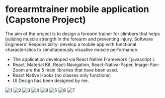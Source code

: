 # forearmtrainer mobile application (Capstone Project)
The aim of the project is to design a forearm trainer for climbers that helps building muscle strength in the forearm and preventing injury.
Software Engineers' Responsibility: develop a mobile app with functional characteristics to simultaneously visualise muscle performance.

- The application developed via React Native Framework ( javascript ).
- React, Material Kit, React-Navigation, React-Nativa-Paper, Image-Pan-Zoom are the 5 main libraries that have been used.
- React Native Hooks (no classes only functions)
- UI Design has been designed by me.

![1](https://user-images.githubusercontent.com/56414565/124279042-ab6ed980-db4f-11eb-8c4e-efda5e6d0a72.png)
![2](https://user-images.githubusercontent.com/56414565/124279605-626b5500-db50-11eb-8048-9fb4349df50e.png)
![3](https://user-images.githubusercontent.com/56414565/124279612-6303eb80-db50-11eb-9fe0-61d267b43a98.png)
![4](https://user-images.githubusercontent.com/56414565/124279617-64351880-db50-11eb-9c50-5fd024272a31.png)
![8](https://user-images.githubusercontent.com/56414565/124279624-65fedc00-db50-11eb-9a83-cb3e3cc8197b.png)
![5](https://user-images.githubusercontent.com/56414565/124279629-67c89f80-db50-11eb-90c0-35f00216692c.png)
![6](https://user-images.githubusercontent.com/56414565/124279635-68f9cc80-db50-11eb-84ba-085b21aecb91.png)
![7](https://user-images.githubusercontent.com/56414565/124279640-69926300-db50-11eb-8a2d-f676a6a2d74a.png)



